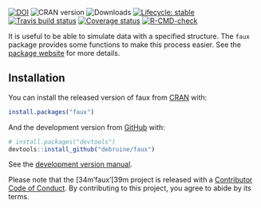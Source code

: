 
<!-- rmarkdown v1 -->
<!-- README.md is generated from README.Rmd. Please edit that file -->
<!-- badges: start -->

[![DOI](https://zenodo.org/badge/163506566.svg)](https://zenodo.org/badge/latestdoi/163506566)
![CRAN version](https://www.r-pkg.org/badges/version-last-release/faux)
![Downloads](https://cranlogs.r-pkg.org/badges/grand-total/faux)
[![Lifecycle:
stable](https://img.shields.io/badge/lifecycle-stable-brightgreen.svg)](https://lifecycle.r-lib.org/articles/stages.html#stable)
[![Travis build
status](https://travis-ci.org/debruine/faux.svg?branch=master)](https://travis-ci.org/debruine/faux)
[![Coverage
status](https://codecov.io/gh/debruine/faux/branch/master/graph/badge.svg)](https://codecov.io/github/debruine/faux?branch=master)
[![R-CMD-check](https://github.com/debruine/faux/workflows/R-CMD-check/badge.svg)](https://github.com/debruine/faux/actions)
<!-- badges: end -->

It is useful to be able to simulate data with a specified structure. The
`faux` package provides some functions to make this process easier. See
the [package website](https://debruine.github.io/faux/) for more
details.

## Installation

You can install the released version of faux from
[CRAN](https://CRAN.R-project.org) with:

``` r
install.packages("faux")
```

And the development version from
[GitHub](https://github.com/debruine/faux) with:

``` r
# install.packages("devtools")
devtools::install_github("debruine/faux")
```

See the [development version
manual](https://debruine.github.io/faux/dev/).

Please note that the \[34m’faux’\[39m project is released with a
[Contributor Code of
Conduct](https://github.com/debruine/faux/blob/master/CODE_OF_CONDUCT.md).
By contributing to this project, you agree to abide by its terms.
